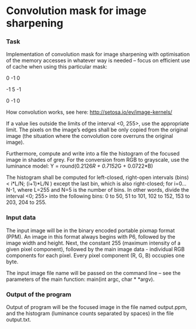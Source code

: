 # Convolution mask for image sharpening

### Task

Implementation of convolution mask for image sharpening with optimisation of the memory accesses in whatever way is needed – focus on efficient use of cache when using this particular mask:

 0	-1	 0
 
-1   5	-1

 0	-1	 0

 How convolution works, see here: http://setosa.io/ev/image-kernels/
 
If a value lies outside the limits of the interval <0, 255>, use the appropriate limit. The pixels on the image’s edges shall be only copied from the original image (the situation where the convolution core overruns the original image).

Furthermore, compute and write into a file the histogram of the focused image in shades of grey. For the conversion from RGB to grayscale, use the luminance model:
Y = round(0.2126*R + 0.7152*G + 0.0722*B)

The histogram shall be computed for left-closed, right-open intervals (bins) < i*L/N; (i+1)*L/N ) except the last bin, which is also right-closed; for i=0…​N-1, where L=255 and N=5 is the number of bins. In other words, divide the interval <0; 255> into the following bins: 0 to 50,	51 to 101,	102 to 152,	153 to 203,	204 to 255.
				
### Input data

The input image will be in the binary encoded portable pixmap format (PPM). An image in this format always begins with P6, followed by the image width and height. Next, the constant 255 (maximum intensity of a given pixel component), followed by the main image data - individual RGB components for each pixel. Every pixel component (R, G, B) occupies one byte.

The input image file name will be passed on the command line – see the parameters of the main function: main(int argc, char * *argv).

### Output of the program

Output of program will be the focused image in the file named output.ppm, and the histogram (luminance counts separated by spaces) in the file output.txt.


